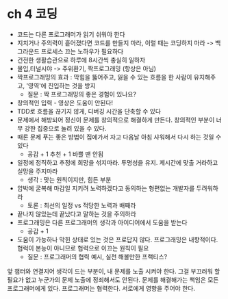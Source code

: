 # ch 4 코딩
- 코드는 다른 프로그래머가 읽기 쉬워야 한다
- 지치거나 주의력이 흩어졌다면 코드를 만들지 마라, 이럴 때는 코딩하지 마라 -> 백그라운드 프로세스 끄는 노하우가 필요하다
- 건전한 생활습관으로 하루에 8시간씩 충실히 일하자
- 몰입,터널시야 -> 주위환기, 짝프로그래밍 (항상은 아님)
- 짝프로그래밍의 효과 : 막힘을 뚫어주고, 잃을 수 있는 흐름을 한 사람이 유지해주고, '영역'에 진입하는 것을 방지
  - 질문 : 짝 프로그래밍의 좋은 경험이 있나요?
- 창의적인 입력 - 영상은 도움이 안된다!
- TDD로 흐름을 끊기지 않게, 디버깅 시간을 단축할 수 있다
- 문제에서 해방되어 정신이 문제를 창의적으로 해결하게 만든다. 창의적인 부분이 너무 강한 집중으로 눌려 있을 수 있다.
- 때론 문제 푸는 좋은 방법이 집에가서 자고 다음날 아침 샤워해서 다시 하는 것일 수 있다
  - 공감 + 1 추천 + 1 바쁠 땐 안됨
- 일정에 정직하고 추정에 희망을 섞지마라. 투명성을 유지. 제시간에 맞출 거라하고 실망을 주지마라
  - 생각 : 맞는 원칙이지만, 힘든 부분
- 압박에 굴복해 마감일 지키려 노력하겠다고 동의하는 형편없는 개발자를 두려워하라
  - 토론 : 최선의 일정 vs 적당한 노력과 배째라
- 끝나지 않았는데 끝났다고 말하는 것을 주의하라
- 프로그래밍은 다른 프로그래머의 생각과 아이디어에서 도움을 받는다
  - 공감 + 1
- 도움이 가능하나 막힌 상태로 있는 것은 프로답지 않다. 프로그래밍은 내향적이다. 협럭이 본능이 아니므로 협력으로 이끄는 원칙이 필요
  - 질문 : 프로그래머의 협력 예시, 실천 해볼만한 프랙티스?

앞 챕터와 연결지어 생각이 드는 부분이, 내 문제를 노출 시켜야 한다. 그걸 부끄러워 할 필요가 없고 누군가의 문제 노출에 정죄해서도 안된다.
문제를 해결해가는 책임은 모든 프로그래머에게 있다. 프로그래머는 협력한다. 서로에게 영향을 주어야 한다.



